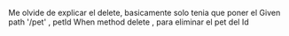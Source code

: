 Me olvide de explicar el delete, basicamente solo tenia que poner el Given path '/pet' , petId   When method delete , para eliminar el pet del Id
